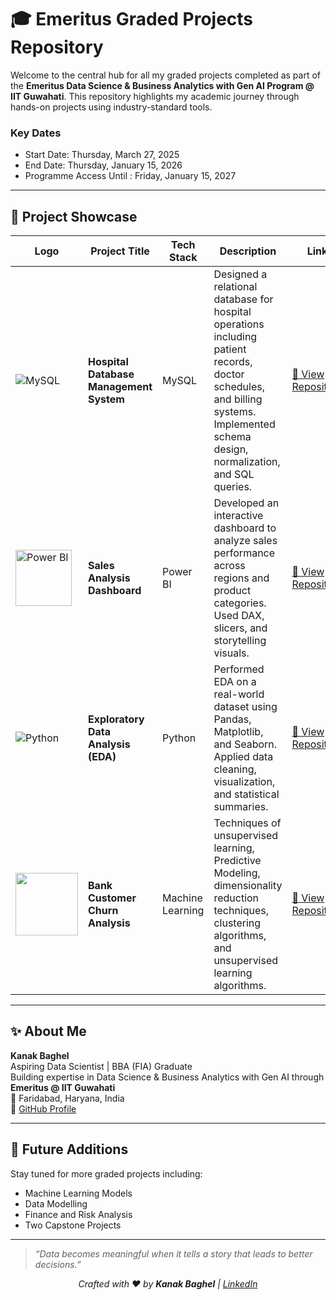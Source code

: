 # 🎓 **Emeritus Graded Projects Repository**

Welcome to the central hub for all my graded projects completed as part of the **Emeritus Data Science & Business Analytics with Gen AI Program @ IIT Guwahati**. This repository highlights my academic journey through hands-on projects using industry-standard tools.

### Key Dates
* Start Date: Thursday, March 27, 2025
* End Date: Thursday, January 15, 2026
* Programme Access Until : Friday, January 15, 2027

---

## 📁 **Project Showcase**

| Logo | Project Title | Tech Stack | Description | Link |
|------|---------------|------------|-------------|------|
| ![MySQL](https://www.svgrepo.com/show/303251/mysql-logo.svg) | **Hospital Database Management System** | MySQL | Designed a relational database for hospital operations including patient records, doctor schedules, and billing systems. Implemented schema design, normalization, and SQL queries. | [🔗 View Repository](https://github.com/Kanakbaghel/hospital_database_project) |
| <img src="https://upload.wikimedia.org/wikipedia/commons/c/cf/New_Power_BI_Logo.svg" alt="Power BI" width="90"/> | **Sales Analysis Dashboard** | Power BI | Developed an interactive dashboard to analyze sales performance across regions and product categories. Used DAX, slicers, and storytelling visuals. | [🔗 View Repository](https://github.com/Kanakbaghel/Sales_Analysis_Project) |
| ![Python](https://upload.wikimedia.org/wikipedia/commons/c/c3/Python-logo-notext.svg) | **Exploratory Data Analysis (EDA)** | Python | Performed EDA on a real-world dataset using Pandas, Matplotlib, and Seaborn. Applied data cleaning, visualization, and statistical summaries. | [🔗 View Repository](https://github.com/kanakbaghel/Exploratory-Data-Analysis-EDA-) |
| <img width="100" height="100" src="https://github.com/user-attachments/assets/94824ec9-f407-4e3d-879c-1a9201c158d1" />| **Bank Customer Churn Analysis** | Machine Learning | Techniques of unsupervised learning, Predictive Modeling, dimensionality reduction techniques, clustering algorithms, and unsupervised learning algorithms. | [🔗 View Repository](https://github.com/Kanakbaghel/Bank_Customer_Churn_Analysis) |


---

## ✨ **About Me**

**Kanak Baghel**  
Aspiring Data Scientist | BBA (FIA) Graduate  
Building expertise in Data Science & Business Analytics with Gen AI through **Emeritus @ IIT Guwahati**  
📍 Faridabad, Haryana, India  
🔗 [GitHub Profile](https://github.com/kanakbaghel)

---

## 🚀 **Future Additions**

Stay tuned for more graded projects including:
- Machine Learning Models
- Data Modelling
- Finance and Risk Analysis
- Two Capstone Projects

---


> _“Data becomes meaningful when it tells a story that leads to better decisions.”_  
<p align="center"><em>Crafted with ♥ by <strong>Kanak Baghel</strong> | <a href="https://www.linkedin.com/in/kanakbaghel">LinkedIn</a></em></p>

